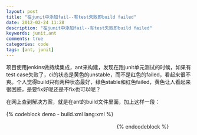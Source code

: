 ```yaml
---
layout: post
title: "在junit中添加fail--有test失败即build failed"
date: 2012-02-24 11:28
description: "在junit中添加fail--有test失败即build failed"
keywords: junit,ant
comments: true
categories: code
tags: [ant, junit]
---
```

  
项目使用jenkins做持续集成，ant来构建，发现在跑junit单元测试的时候，如果有test case失败了，ci的状态是黄色的unstable，而不是红色的failed，看起来很不爽。个人觉得build只有两种状态最好，绿色stable和红色failed，黄色让人看起来很困惑，是要fix好呢还是不fix也可以呢？  
  
<!--more-->  
  在网上查到解决方案，就是在ant的build文件里面，加上这样一段：  
  
{% codeblock demo - build.xml lang:xml %}
　　<target name="unitTest" depends="runCompileTest">
　　　　<junit printsummary="on" failureproperty="junit.failure">
　　　　　　<!-- some code here-->
　　　　</junit>

　　　　<fail message="Some tests failed - Build failed" status="2">
　　　　    <condition>
　　　　        <isset property="junit.failure" />
　　　　    </condition>
　　　　</fail>
    </target>
{% endcodeblock %}  